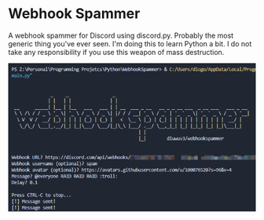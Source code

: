 # Webhook Spammer

A webhook spammer for Discord using discord.py. Probably the most generic thing you've ever seen. I'm doing this to learn Python a bit. I do not take any responsibility if you use this weapon of mass destruction.

![screenshot1](screenshot1.png)